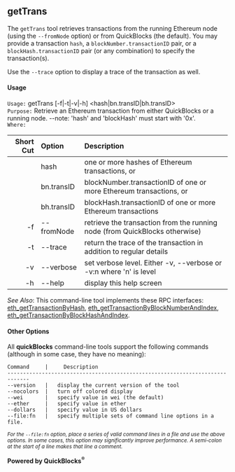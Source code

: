## getTrans

The `getTrans` tool retrieves transactions from the running Ethereum node (using the `--fromNode` option) or from QuickBlocks (the default). You may provide a transaction `hash`, a `blockNumber.transactionID` pair, or a `blockHash.transactionID` pair (or any combination) to specify the transaction(s).

Use the `--trace` option to display a trace of the transaction as well.

#### Usage

`Usage:`    getTrans [-f|-t|-v|-h] &lt;hash|bn.transID|bh.transID&gt;  
`Purpose:`  Retrieve an Ethereum transaction from either QuickBlocks or a running node.
            --note: 'hash' and 'blockHash' must start with '0x'.  
`Where:`  

| Short Cut | Option | Description |
| -------: | :------- | :------- |
|  | hash | one or more hashes of Ethereum transactions, or |
|  | bn.transID | blockNumber.transactionID of one or more Ethereum transactions, or |
|  | bh.transID | blockHash.transactionID of one or more Ethereum transactions |
| -f | --fromNode | retrieve the transaction from the running node (from QuickBlocks otherwise) |
| -t | --trace | return the trace of the transaction in addition to regular details |
| -v | --verbose | set verbose level. Either -v, --verbose or -v:n where 'n' is level |
| -h | --help | display this help screen |

*See Also*: This command-line tool implements these RPC interfaces:
[eth_getTransactionByHash](https://github.com/paritytech/parity/wiki/JSONRPC-eth-module#eth_gettransactionbyhash), 
[eth_getTransactionByBlockNumberAndIndex](https://github.com/paritytech/parity/wiki/JSONRPC-eth-module#eth_gettransactionbyblocknumberandindex),
[eth_getTransactionByBlockHashAndIndex](https://github.com/paritytech/parity/wiki/JSONRPC-eth-module#eth_gettransactionbyblockhashandindex).

#### Other Options

All **quickBlocks** command-line tools support the following commands (although in some case, they have no meaning):

    Command     |     Description
    -----------------------------------------------------------------------------
    --version   |   display the current version of the tool
    --nocolors  |   turn off colored display
    --wei       |   specify value in wei (the default)
    --ether     |   specify value in ether
    --dollars   |   specify value in US dollars
    --file:fn   |   specify multiple sets of command line options in a file.

<small>*For the `--file:fn` option, place a series of valid command lines in a file and use the above options. In some cases, this option may significantly improve performance. A semi-colon at the start of a line makes that line a comment.*</small>

**Powered by QuickBlocks<sup>&reg;</sup>**


